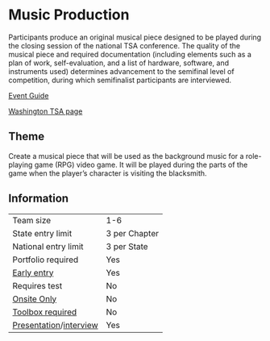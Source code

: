 # Music Production

Participants produce an original musical piece designed to be played during the closing session of the national TSA conference. The quality of the musical piece and required documentation (including elements such as a plan of work, self-evaluation, and a list of hardware, software, and instruments used) determines advancement to the semifinal level of competition, during which semifinalist participants are interviewed.

[Event Guide](https://lwsd.sharepoint.com/:b:/r/sites/GR-JHS-TechnologyStudentAssociation-SCA/Shared%20Documents/2024-25/Event%20Guides/HS%20-%20Music%20Production.pdf)

[Washington TSA page](https://www.washingtontsa.org/high-school-events/music-production)

## Theme

Create a musical piece that will be used as the background music for a role-playing game (RPG) video game. It will be played during the parts of the game when the player’s character is visiting the blacksmith.

## Information

|                                              |               |
| -------------------------------------------- | ------------- |
| Team size                                    | 1-6           |
| State entry limit                            | 3 per Chapter |
| National entry limit                         | 3 per State   |
| Portfolio required                           | Yes           |
| [Early entry](/#terms)                       | Yes           |
| Requires test                                | No            |
| [Onsite Only](/#terms)                       | No            |
| [Toolbox required](/#terms)                  | No            |
| [Presentation](/#terms)/[interview](/#terms) | Yes           |

